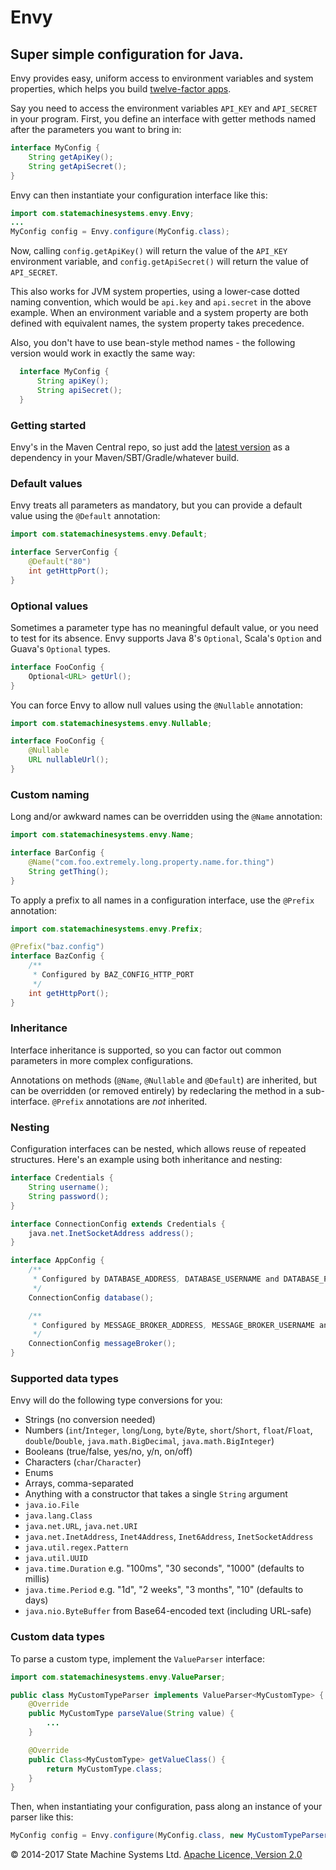 # Envy

## Super simple configuration for Java.

Envy provides easy, uniform access to environment variables and system properties,
which helps you build [twelve-factor apps](http://www.12factor.net/config).

Say you need to access the environment variables `API_KEY` and `API_SECRET` in your program.
First, you define an interface with getter methods named after the parameters you want to bring in:

```java
interface MyConfig {
    String getApiKey();
    String getApiSecret();
}
```

Envy can then instantiate your configuration interface like this:

```java
import com.statemachinesystems.envy.Envy;
...
MyConfig config = Envy.configure(MyConfig.class);
```

Now, calling `config.getApiKey()` will return the value of the `API_KEY` environment variable, and
`config.getApiSecret()` will return the value of `API_SECRET`.

This also works for JVM system properties, using a lower-case dotted naming convention,
which would be `api.key` and `api.secret` in the above example. When an environment variable and a
system property are both defined with equivalent names, the system property takes precedence.

Also, you don't have to use bean-style method names - the following version would work in exactly the same way:

```java
  interface MyConfig {
      String apiKey();
      String apiSecret();
  }
```

### Getting started

Envy's in the Maven Central repo, so just add the
[latest version](https://search.maven.org/#search%7Cga%7C1%7Cg%3A%22com.statemachinesystems%22%20AND%20a%3A%22envy%22)
as a dependency in your Maven/SBT/Gradle/whatever build.

### Default values

Envy treats all parameters as mandatory, but you can provide a default value using the `@Default` annotation:

```java
import com.statemachinesystems.envy.Default;

interface ServerConfig {
    @Default("80")
    int getHttpPort();
}
```

### Optional values

Sometimes a parameter type has no meaningful default value, or you need to test for its absence.
Envy supports Java 8's `Optional`, Scala's `Option` and Guava's `Optional` types.

```java
interface FooConfig {
    Optional<URL> getUrl();
}
```

You can force Envy to allow null values using the `@Nullable` annotation:

```java
import com.statemachinesystems.envy.Nullable;

interface FooConfig {
    @Nullable
    URL nullableUrl();
}
```

### Custom naming

Long and/or awkward names can be overridden using the `@Name` annotation:

```java
import com.statemachinesystems.envy.Name;

interface BarConfig {
    @Name("com.foo.extremely.long.property.name.for.thing")
    String getThing();
}
```

To apply a prefix to all names in a configuration interface, use the `@Prefix` annotation:

```java
import com.statemachinesystems.envy.Prefix;

@Prefix("baz.config")
interface BazConfig {
    /**
     * Configured by BAZ_CONFIG_HTTP_PORT
     */
    int getHttpPort();
}
```

### Inheritance

Interface inheritance is supported, so you can factor out common parameters in more complex configurations.

Annotations on methods (`@Name`, `@Nullable` and `@Default`) are inherited,
but can be overridden (or removed entirely) by redeclaring the method in a sub-interface. `@Prefix` annotations
are *not* inherited.


### Nesting

Configuration interfaces can be nested, which allows reuse of repeated structures. Here's an example using both
inheritance and nesting:

```java
interface Credentials {
    String username();
    String password();
}

interface ConnectionConfig extends Credentials {
    java.net.InetSocketAddress address();
}

interface AppConfig {
    /**
     * Configured by DATABASE_ADDRESS, DATABASE_USERNAME and DATABASE_PASSWORD
     */
    ConnectionConfig database();

    /**
     * Configured by MESSAGE_BROKER_ADDRESS, MESSAGE_BROKER_USERNAME and MESSAGE_BROKER_PASSWORD
     */
    ConnectionConfig messageBroker();
}
```

### Supported data types

Envy will do the following type conversions for you:

* Strings (no conversion needed)
* Numbers (`int`/`Integer`, `long`/`Long`, `byte`/`Byte`, `short`/`Short`, `float`/`Float`, `double`/`Double`, `java.math.BigDecimal`, `java.math.BigInteger`)
* Booleans (true/false, yes/no, y/n, on/off)
* Characters (`char`/`Character`)
* Enums
* Arrays, comma-separated
* Anything with a constructor that takes a single `String` argument
* `java.io.File`
* `java.lang.Class`
* `java.net.URL`, `java.net.URI`
* `java.net.InetAddress`, `Inet4Address`, `Inet6Address`, `InetSocketAddress`
* `java.util.regex.Pattern`
* `java.util.UUID`
* `java.time.Duration` e.g. "100ms", "30 seconds", "1000" (defaults to millis)
* `java.time.Period` e.g. "1d", "2 weeks", "3 months", "10" (defaults to days)
* `java.nio.ByteBuffer` from Base64-encoded text (including URL-safe)

### Custom data types

To parse a custom type, implement the `ValueParser` interface:

```java
import com.statemachinesystems.envy.ValueParser;

public class MyCustomTypeParser implements ValueParser<MyCustomType> {
    @Override
    public MyCustomType parseValue(String value) {
        ...
    }

    @Override
    public Class<MyCustomType> getValueClass() {
        return MyCustomType.class;
    }
}
```

Then, when instantiating your configuration, pass along an instance of your parser like this:

```java
MyConfig config = Envy.configure(MyConfig.class, new MyCustomTypeParser());
```

&copy; 2014-2017 State Machine Systems Ltd. [Apache Licence, Version 2.0]( http://www.apache.org/licenses/LICENSE-2.0)
